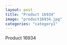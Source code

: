 ```yaml
---
layout: post
title: "Product 16934"
image: "product16934.jpg"
categories: "category1"
---
```

Product 16934
